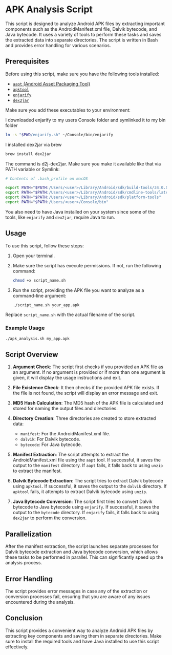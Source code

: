 # APK Analysis Script

This script is designed to analyze Android APK files by extracting important components such as the AndroidManifest.xml file, Dalvik bytecode, and Java bytecode. It uses a variety of tools to perform these tasks and saves the extracted data into separate directories. The script is written in Bash and provides error handling for various scenarios.

## Prerequisites

Before using this script, make sure you have the following tools installed:

- [`aapt` (Android Asset Packaging Tool)](https://developer.android.com/tools/aapt2)
- [`apktool`](https://github.com/iBotPeaches/Apktool)
- [`enjarify`](https://github.com/google/enjarify)
- [`dex2jar`](https://github.com/pxb1988/dex2jar)

Make sure you add these executables to your environment:

I downloaded enjarify to my users Console folder and symlinked it to my bin folder

```bash
ln -s "$PWD/enjarify.sh" ~/Console/bin/enjarify
```

I installed dex2jar via brew
```bash
brew install dex2jar
```

The command is d2j-dex2jar. Make sure you make it available like that via PATH variable or Symlink:

```bash
# Contents of .bash_profile on macOS

export PATH="$PATH:/Users/<user>/Library/Android/sdk/build-tools/34.0.0"
export PATH="$PATH:/Users/<user>/Library/Android/sdk/cmdline-tools/latest/bin"
export PATH="$PATH:/Users/<user>/Library/Android/sdk/platform-tools"
export PATH="$PATH:/Users/<user>/Console/bin"
```

You also need to have Java installed on your system since some of the tools, like `enjarify` and `dex2jar`, require Java to run.

## Usage

To use this script, follow these steps:

1. Open your terminal.
2. Make sure the script has execute permissions. If not, run the following command:

    ```bash
    chmod +x script_name.sh
    ```

3. Run the script, providing the APK file you want to analyze as a command-line argument:

    ```bash
    ./script_name.sh your_app.apk
    ```

Replace `script_name.sh` with the actual filename of the script.

### Example Usage

```bash
./apk_analysis.sh my_app.apk
```

## Script Overview

1. **Argument Check**: The script first checks if you provided an APK file as an argument. If no argument is provided or if more than one argument is given, it will display the usage instructions and exit.

2. **File Existence Check**: It then checks if the provided APK file exists. If the file is not found, the script will display an error message and exit.

3. **MD5 Hash Calculation**: The MD5 hash of the APK file is calculated and stored for naming the output files and directories.

4. **Directory Creation**: Three directories are created to store extracted data:
    - `manifest`: For the AndroidManifest.xml file.
    - `dalvik`: For Dalvik bytecode.
    - `bytecode`: For Java bytecode.

5. **Manifest Extraction**: The script attempts to extract the AndroidManifest.xml file using the `aapt` tool. If successful, it saves the output to the `manifest` directory. If `aapt` fails, it falls back to using `unzip` to extract the manifest.

6. **Dalvik Bytecode Extraction**: The script tries to extract Dalvik bytecode using `apktool`. If successful, it saves the output to the `dalvik` directory. If `apktool` fails, it attempts to extract Dalvik bytecode using `unzip`.

7. **Java Bytecode Conversion**: The script first tries to convert Dalvik bytecode to Java bytecode using `enjarify`. If successful, it saves the output to the `bytecode` directory. If `enjarify` fails, it falls back to using `dex2jar` to perform the conversion.

## Parallelization

After the manifest extraction, the script launches separate processes for Dalvik bytecode extraction and Java bytecode conversion, which allows these tasks to be performed in parallel. This can significantly speed up the analysis process.

## Error Handling

The script provides error messages in case any of the extraction or conversion processes fail, ensuring that you are aware of any issues encountered during the analysis.

## Conclusion

This script provides a convenient way to analyze Android APK files by extracting key components and saving them in separate directories. Make sure to install the required tools and have Java installed to use this script effectively.